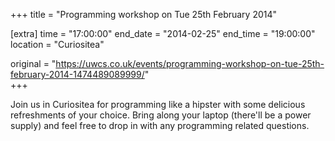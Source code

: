 +++
title = "Programming workshop on Tue 25th February 2014"

[extra]
time = "17:00:00"
end_date = "2014-02-25"
end_time = "19:00:00"
location = "Curiositea"

original = "https://uwcs.co.uk/events/programming-workshop-on-tue-25th-february-2014-1474489089999/"    
+++

Join us in Curiositea for programming like a hipster with some delicious refreshments of your choice. Bring along your laptop (there'll be a power supply) and feel free to drop in with any programming related questions.

